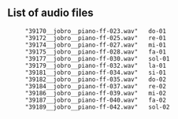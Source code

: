 

## List of audio files 



         "39170__jobro__piano-ff-023.wav"   do-01 
         "39172__jobro__piano-ff-025.wav"   re-01    
         "39174__jobro__piano-ff-027.wav"   mi-01 
         "39175__jobro__piano-ff-028.wav"   fa-01 
         "39177__jobro__piano-ff-030.wav"   sol-01  
         "39179__jobro__piano-ff-032.wav"   la-01  
         "39181__jobro__piano-ff-034.wav"   si-01  
         "39182__jobro__piano-ff-035.wav"   do-02 
         "39184__jobro__piano-ff-037.wav"   re-02 
         "39186__jobro__piano-ff-039.wav"   mi-02 
         "39187__jobro__piano-ff-040.wav"   fa-02  
         "39189__jobro__piano-ff-042.wav"   sol-02  







